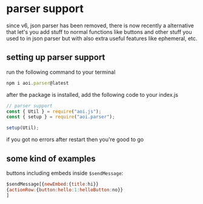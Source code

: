 # parser support

since v6, json parser has been removed, there is now recently a alternative that let's you add stuff to normal functions like buttons and other stuff you used to in json parser but with also extra useful features like ephemeral, etc.

## setting up parser support

run the following command to your terminal

```javascript
npm i aoi.parser@latest
```

after the package is installed, add the following code to your index.js

```javascript
// parser support
const { Util } = require("aoi.js");
const { setup } = require("aoi.parser");

setup(Util);
```

if you got no errors after restart then you're good to go

## some kind of examples

buttons including embeds inside `$sendMessage`: &#x20;

```javascript
$sendMessage[{newEmbed:{title:hi}}
{actionRow:{button:hello:1:helloButton:no}}
]
```
